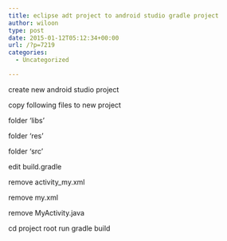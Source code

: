 ```yaml
---
title: eclipse adt project to android studio gradle project
author: wiloon
type: post
date: 2015-01-12T05:12:34+00:00
url: /?p=7219
categories:
  - Uncategorized

---
```

create new android studio project

copy following files to new project

folder &#8216;libs&#8217;

folder &#8216;res&#8217;

folder &#8216;src&#8217;



edit build.gradle

remove activity_my.xml

remove my.xml

remove MyActivity.java



cd project root run gradle build







